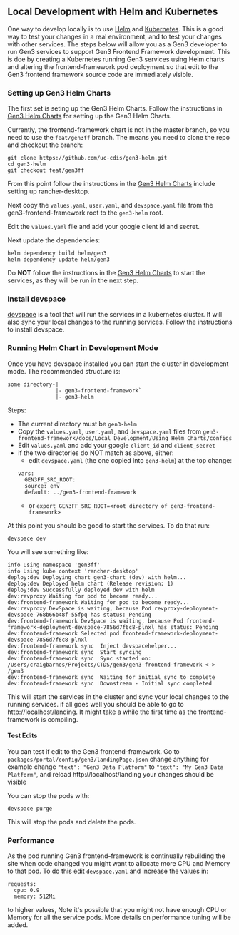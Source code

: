 ## Local Development with Helm and Kubernetes

One way to develop locally is to use [Helm](https://helm.sh/) and [Kubernetes](https://kubernetes.io/).
This is a good way to test your changes in a real environment, and to test your changes with other services.
The steps below will allow you as a Gen3 developer to run Gen3 services to support
Gen3 Frontend Framework development. This is doe by creating a Kubernetes running
Gen3 services using Helm charts and altering the frontend-framework pod deployment so
that edit to the Gen3 frontend framework source code are immediately visible.

### Setting up Gen3 Helm Charts
The first set is seting up the Gen3 Helm Charts.
Follow the instructions in [Gen3 Helm Charts](https://github.com/uc-cdis/gen3-helm) for setting up the Gen3 Helm Charts.

Currently, the frontend-framework chart is not in the master branch, so you need to use the `feat/gen3ff` branch.
The means you need to clone the repo and checkout the branch:
```
git clone https://github.com/uc-cdis/gen3-helm.git
cd gen3-helm
git checkout feat/gen3ff
```
From this point follow the instructions in the [Gen3 Helm Charts](https://github.com/uc-cdis/gen3-helm/blob/master/docs/gen3_developer_environments.md)
include setting up rancher-desktop.

Next copy the `values.yaml`, `user.yaml`, and `devspace.yaml` file from the gen3-frontend-framework root to the `gen3-helm` root.

Edit the `values.yaml` file and add your google client id and secret.

Next update the dependencies:
```
helm dependency build helm/gen3
helm dependency update helm/gen3
```
Do **NOT** follow the instructions in the [Gen3 Helm Charts](https://github.com/uc-cdis/gen3-helm/blob/master/docs/gen3_developer_environments.md)
to start the services, as they will be run in the next step.

### Install devspace
[devspace](https://devspace.sh/cli/docs/getting-started/installation) is a tool that will run the services in a kubernetes cluster.
It will also sync your local changes to the running services. Follow the instructions to install devspace.

### Running Helm Chart in Development Mode

Once you have devspace installed you can start the cluster in development
mode. The recommended structure is:
```
some directory-|
               |- gen3-frontend-framework`
               |- gen3-helm
```
Steps:

* The current directory must be `gen3-helm`
* Copy the `values.yaml`, `user.yaml`, and `devspace.yaml` files from `gen3-frontend-framework/docs/Local Development/Using Helm Charts/configs`
* Edit `values.yaml` and add your google `client_id` and `client_secret`
* if the two directories do NOT match as above, either:
  * edit `devspace.yaml` (the one copied into `gen3-helm`) at the top change:
  ```
  vars:
    GEN3FF_SRC_ROOT:
    source: env
    default: ../gen3-frontend-framework
    ```
  * or `export GEN3FF_SRC_ROOT=<root directory of gen3-frontend-framework>`

At this point you should be good to start the services. To do that run:
```
devspace dev
```

You will see something like:
```
info Using namespace 'gen3ff'
info Using kube context 'rancher-desktop'
deploy:dev Deploying chart gen3-chart (dev) with helm...
deploy:dev Deployed helm chart (Release revision: 1)
deploy:dev Successfully deployed dev with helm
dev:revproxy Waiting for pod to become ready...
dev:frontend-framework Waiting for pod to become ready...
dev:revproxy DevSpace is waiting, because Pod revproxy-deployment-devspace-768b66b48f-55fpq has status: Pending
dev:frontend-framework DevSpace is waiting, because Pod frontend-framework-deployment-devspace-7856d7f6c8-plnxl has status: Pending
dev:frontend-framework Selected pod frontend-framework-deployment-devspace-7856d7f6c8-plnxl
dev:frontend-framework sync  Inject devspacehelper...
dev:frontend-framework sync  Start syncing
dev:frontend-framework sync  Sync started on: /Users/craigbarnes/Projects/CTDS/gen3/gen3-frontend-framework <-> /gen3
dev:frontend-framework sync  Waiting for initial sync to complete
dev:frontend-framework sync  Downstream - Initial sync completed
```

This will start the services in the cluster and sync your local changes to the running services.
if all goes well you should be able to go to http://localhost/landing. It might take a
while the first time as the frontend-framework is compiling.

#### Test Edits
You can test if edit to the Gen3 frontend-framework.  Go to `packages/portal/config/gen3/landingPage.json` change anything
for example change `"text": "Gen3 Data Platform"` to `"text": "My Gen3 Data Platform"`,
and reload http://localhost/landing your changes should be visible


You can stop the pods with:
```
devspace purge
```
This will stop the pods and delete the pods.

### Performance
As the pod running Gen3 frontend-framework is continually rebuilding the
site when code changed you might want to allocate more CPU and Memory to that
pod. To do this edit `devspace.yaml` and increase the values in:
```
requests:
  cpu: 0.9
  memory: 512Mi
```
to higher values, Note it's possible that you might not have enough CPU or Memory for all the service pods.
More details on performance tuning will be added.
